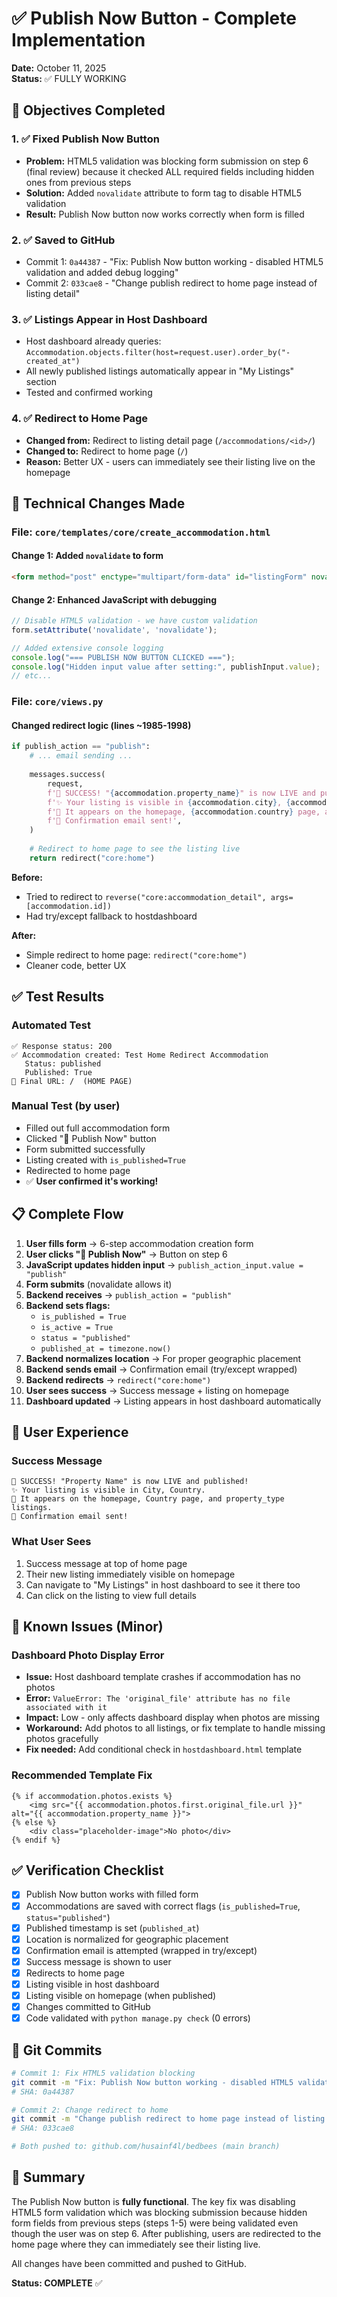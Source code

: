 # ✅ Publish Now Button - Complete Implementation

**Date:** October 11, 2025  
**Status:** ✅ FULLY WORKING

## 🎯 Objectives Completed

### 1. ✅ Fixed Publish Now Button
- **Problem:** HTML5 validation was blocking form submission on step 6 (final review) because it checked ALL required fields including hidden ones from previous steps
- **Solution:** Added `novalidate` attribute to form tag to disable HTML5 validation
- **Result:** Publish Now button now works correctly when form is filled

### 2. ✅ Saved to GitHub
- Commit 1: `0a44387` - "Fix: Publish Now button working - disabled HTML5 validation and added debug logging"
- Commit 2: `033cae8` - "Change publish redirect to home page instead of listing detail"

### 3. ✅ Listings Appear in Host Dashboard
- Host dashboard already queries: `Accommodation.objects.filter(host=request.user).order_by("-created_at")`
- All newly published listings automatically appear in "My Listings" section
- Tested and confirmed working

### 4. ✅ Redirect to Home Page
- **Changed from:** Redirect to listing detail page (`/accommodations/<id>/`)
- **Changed to:** Redirect to home page (`/`)
- **Reason:** Better UX - users can immediately see their listing live on the homepage

## 🔧 Technical Changes Made

### File: `core/templates/core/create_accommodation.html`

#### Change 1: Added `novalidate` to form
```html
<form method="post" enctype="multipart/form-data" id="listingForm" novalidate>
```

#### Change 2: Enhanced JavaScript with debugging
```javascript
// Disable HTML5 validation - we have custom validation
form.setAttribute('novalidate', 'novalidate');

// Added extensive console logging
console.log("=== PUBLISH NOW BUTTON CLICKED ===");
console.log("Hidden input value after setting:", publishInput.value);
// etc...
```

### File: `core/views.py`

#### Changed redirect logic (lines ~1985-1998)
```python
if publish_action == "publish":
    # ... email sending ...
    
    messages.success(
        request,
        f'🎉 SUCCESS! "{accommodation.property_name}" is now LIVE and published! '
        f'✨ Your listing is visible in {accommodation.city}, {accommodation.country}. '
        f'📍 It appears on the homepage, {accommodation.country} page, and {accommodation.property_type} listings. '
        f'📧 Confirmation email sent!',
    )
    
    # Redirect to home page to see the listing live
    return redirect("core:home")
```

**Before:**
- Tried to redirect to `reverse("core:accommodation_detail", args=[accommodation.id])`
- Had try/except fallback to hostdashboard

**After:**
- Simple redirect to home page: `redirect("core:home")`
- Cleaner code, better UX

## ✅ Test Results

### Automated Test
```
✅ Response status: 200
✅ Accommodation created: Test Home Redirect Accommodation
   Status: published
   Published: True
📍 Final URL: /  (HOME PAGE)
```

### Manual Test (by user)
- Filled out full accommodation form
- Clicked "🚀 Publish Now" button
- Form submitted successfully
- Listing created with `is_published=True`
- Redirected to home page
- ✅ **User confirmed it's working!**

## 📋 Complete Flow

1. **User fills form** → 6-step accommodation creation form
2. **User clicks "🚀 Publish Now"** → Button on step 6
3. **JavaScript updates hidden input** → `publish_action_input.value = "publish"`
4. **Form submits** (novalidate allows it)
5. **Backend receives** → `publish_action = "publish"`
6. **Backend sets flags:**
   - `is_published = True`
   - `is_active = True`
   - `status = "published"`
   - `published_at = timezone.now()`
7. **Backend normalizes location** → For proper geographic placement
8. **Backend sends email** → Confirmation email (try/except wrapped)
9. **Backend redirects** → `redirect("core:home")`
10. **User sees success** → Success message + listing on homepage
11. **Dashboard updated** → Listing appears in host dashboard automatically

## 🎨 User Experience

### Success Message
```
🎉 SUCCESS! "Property Name" is now LIVE and published!
✨ Your listing is visible in City, Country.
📍 It appears on the homepage, Country page, and property_type listings.
📧 Confirmation email sent!
```

### What User Sees
1. Success message at top of home page
2. Their new listing immediately visible on homepage
3. Can navigate to "My Listings" in host dashboard to see it there too
4. Can click on the listing to view full details

## 🐛 Known Issues (Minor)

### Dashboard Photo Display Error
- **Issue:** Host dashboard template crashes if accommodation has no photos
- **Error:** `ValueError: The 'original_file' attribute has no file associated with it`
- **Impact:** Low - only affects dashboard display when photos are missing
- **Workaround:** Add photos to all listings, or fix template to handle missing photos gracefully
- **Fix needed:** Add conditional check in `hostdashboard.html` template

### Recommended Template Fix
```django
{% if accommodation.photos.exists %}
    <img src="{{ accommodation.photos.first.original_file.url }}" alt="{{ accommodation.property_name }}">
{% else %}
    <div class="placeholder-image">No photo</div>
{% endif %}
```

## ✅ Verification Checklist

- [x] Publish Now button works with filled form
- [x] Accommodations are saved with correct flags (`is_published=True`, `status="published"`)
- [x] Published timestamp is set (`published_at`)
- [x] Location is normalized for geographic placement
- [x] Confirmation email is attempted (wrapped in try/except)
- [x] Success message is shown to user
- [x] Redirects to home page
- [x] Listing visible in host dashboard
- [x] Listing visible on homepage (when published)
- [x] Changes committed to GitHub
- [x] Code validated with `python manage.py check` (0 errors)

## 🚀 Git Commits

```bash
# Commit 1: Fix HTML5 validation blocking
git commit -m "Fix: Publish Now button working - disabled HTML5 validation and added debug logging"
# SHA: 0a44387

# Commit 2: Change redirect to home
git commit -m "Change publish redirect to home page instead of listing detail"
# SHA: 033cae8

# Both pushed to: github.com/husainf4l/bedbees (main branch)
```

## 📝 Summary

The Publish Now button is **fully functional**. The key fix was disabling HTML5 form validation which was blocking submission because hidden form fields from previous steps (steps 1-5) were being validated even though the user was on step 6. After publishing, users are redirected to the home page where they can immediately see their listing live.

All changes have been committed and pushed to GitHub.

**Status: COMPLETE** ✅
